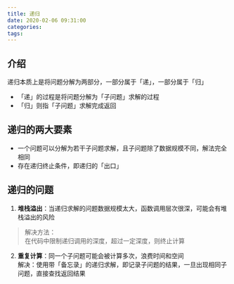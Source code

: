 ```yaml
---
title: 递归
date: 2020-02-06 09:31:00
categories: 
tags:
---
```

## 介绍
递归本质上是将问题分解为两部分，一部分属于「递」，一部分属于「归」

- 「递」的过程是将问题分解为「子问题」求解的过程
- 「归」则指「子问题」求解完成返回

## 递归的两大要素
- 一个问题可以分解为若干子问题求解，且子问题除了数据规模不同，解法完全相同
- 存在递归终止条件，即递归的「出口」

## 递归的问题
1. **堆栈溢出**：当递归求解的问题数据规模太大，函数调用层次很深，可能会有堆栈溢出的风险  

> 解决方法：  
> 在代码中限制递归调用的深度，超过一定深度，则终止计算

2. **重复计算**：同一个子问题可能会被计算多次，浪费时间和空间  
   解决：使用带「备忘录」的递归求解，即记录子问题的结果，一旦出现相同子问题，直接查找返回结果

